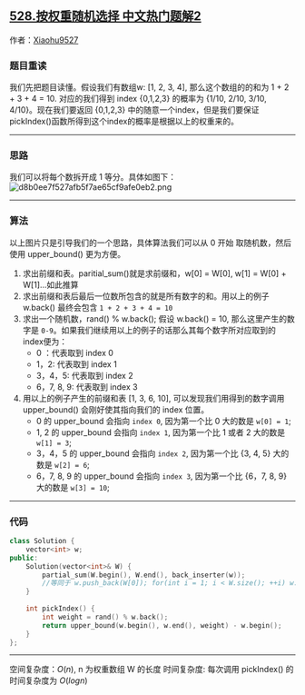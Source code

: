 ## [528.按权重随机选择 中文热门题解2](https://leetcode.cn/problems/random-pick-with-weight/solutions/100000/cer-fen-xiang-jie-by-xiaohu9527-nsns)

作者：[Xiaohu9527](https://leetcode.cn/u/Xiaohu9527)

### 题目重读
我们先把题目读懂。假设我们有数组w: [1, 2, 3, 4], 那么这个数组的的和为 1 + 2 + 3 + 4 = 10. 对应的我们得到 index {0,1,2,3} 的概率为 {1/10, 2/10, 3/10, 4/10}。现在我们要返回 {0,1,2,3} 中的随意一个index，但是我们要保证pickIndex()函数所得到这个index的概率是根据以上的权重来的。
********************
### 思路
我们可以将每个数拆开成 1 等分。具体如图下：
![d8b0ee7f527afb5f7ae65cf9afe0eb2.png](https://pic.leetcode-cn.com/1630256230-ybIUbx-d8b0ee7f527afb5f7ae65cf9afe0eb2.png)
********************
### 算法
以上图片只是引导我们的一个思路，具体算法我们可以从 0 开始 取随机数，然后使用 upper_bound() 更为方便。
1. 求出前缀和表。paritial_sum()就是求前缀和，w[0] = W[0], w[1] = W[0] + W[1]...如此推算
2. 求出前缀和表后最后一位数所包含的就是所有数字的和。用以上的例子 w.back() 最终会包含 `1 + 2 + 3 + 4 = 10`
3. 求出一个随机数，rand() % w.back(); 假设 w.back() = 10, 那么这里产生的数字是 `0-9`。如果我们继续用以上的例子的话那么其每个数字所对应取到的index便为：
    - 0 ：代表取到 index 0
    - 1，2: 代表取到 index 1
    - 3，4，5: 代表取到 index 2
    - 6，7, 8, 9: 代表取到 index 3
4. 用以上的例子产生的前缀和表 [1, 3, 6, 10], 可以发现我们用得到的数字调用 upper_bound() 会刚好使其指向我们的 index 位置。
    - 0 的 upper_bound 会指向 `index 0`, 因为第一个比 0 大的数是 `w[0] = 1`;
    - 1, 2 的 upper_bound 会指向 `index 1`, 因为第一个比 1 或者 2 大的数是 `w[1] = 3`;
    - 3，4，5 的 upper_bound 会指向 `index 2`, 因为第一个比 {3, 4, 5} 大的数是 `w[2] = 6`;
    - 6，7, 8, 9 的 upper_bound 会指向 `index 3`, 因为第一个比 {6，7, 8, 9} 大的数是 `w[3] = 10`;
********************
### 代码
```cpp
class Solution {
    vector<int> w;
public:
    Solution(vector<int>& W) {
        partial_sum(W.begin(), W.end(), back_inserter(w));
        //等同于 w.push_back(W[0]); for(int i = 1; i < W.size(); ++i) w.push_back(w.back() + W[i]);
    }
    
    int pickIndex() {
        int weight = rand() % w.back();
        return upper_bound(w.begin(), w.end(), weight) - w.begin();
    }
};
```
*************************
空间复杂度：$O(n)$, n 为权重数组 W 的长度
时间复杂度: 每次调用 pickIndex() 的时间复杂度为 $O(logn)$
